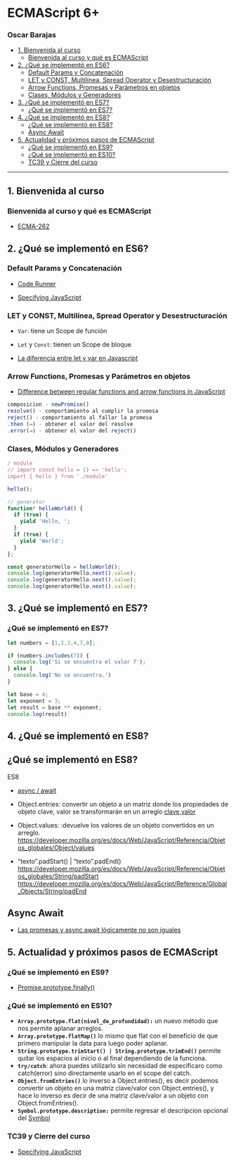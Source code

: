 # ECMAScript 6+

### Oscar Barajas

- [1. Bienvenida al curso](#1-Bienvenida-al-curso)
  - [Bienvenida al curso y qué es ECMAScript](#Bienvenida-al-curso-y-qué-es-ECMAScript)
- [2. ¿Qué se implementó en ES6?](#2-¿Qué-se-implementó-en-ES6?)
  - [Default Params y Concatenación](#Default-Params-y-Concatenación)
  - [LET y CONST, Multilínea, Spread Operator y Desestructuración](#LET-y-CONST-Multilínea-Spread-Operator-y-Desestructuración)
  - [Arrow Functions, Promesas y Parámetros en objetos](#Arrow-Functions-Promesas-y-Parámetros-en-objetos)
  - [Clases, Módulos y Generadores](#Clases-Módulos-y-Generadores)
- [3. ¿Qué se implementó en ES7?](#3-¿Qué-se-implementó-en-ES7?)
  - [¿Qué se implementó en ES7?](#¿Qué-se-implementó-en-ES7?)
- [4. ¿Qué se implementó en ES8?](#4-¿Qué-se-implementó-en-ES8?)
  - [¿Qué se implementó en ES8?](#¿Qué-se-implementó-en-ES8?)
  - [Async Await](#Async-Await)
- [5. Actualidad y próximos pasos de ECMAScript](#5-Actualidad-y-próximos-pasos-de-ECMAScript)
  - [¿Qué se implementó en ES9?](#¿Qué-se-implementó-en-ES9?)
  - [¿Qué se implementó en ES10?](#¿Qué-se-implementó-en-ES10?)
  - [TC39 y Cierre del curso](#TC39-y-Cierre-del-curso)

---

## 1. Bienvenida al curso

### Bienvenida al curso y qué es ECMAScript

- [ECMA-262](https://www.ecma-international.org/publications-and-standards/standards/ecma-262/)

## 2. ¿Qué se implementó en ES6?

### Default Params y Concatenación

- [Code Runner](https://marketplace.visualstudio.com/items?itemName=formulahendry.code-runner)

- [Specifying JavaScript](https://tc39.es)

### LET y CONST, Multilínea, Spread Operator y Desestructuración

- `Var`: tiene un Scope de función
- `Let` y `Const`: tienen un Scope de bloque

- [La diferencia entre let y var en Javascript](https://platzi.com/blog/la-diferencia-entre-let-y-var/)


### Arrow Functions, Promesas y Parámetros en objetos

- [Difference between regular functions and arrow functions in JavaScript](https://www.tutorialspoint.com/difference-between-regular-functions-and-arrow-functions-in-javascript)

```js
composicion - newPromise()
resolve() - comportamiento al cumplir la promesa
reject() - comportamiento al fallar la promesa
.then (⇒) - obtener el valor del resolve
.error(⇒) - obtener el valor del reject()
```

### Clases, Módulos y Generadores

```js
/ module
// import const hello = () => 'hello';
import { hello } from './module'

hello();

// generator
function* helloWorld() {
  if (true) {
    yield 'Hello, ';
  }
  if (true) {
    yield 'World';
  }
};

const generatorHello = helloWorld();
console.log(generatorHello.next().value);
console.log(generatorHello.next().value);
console.log(generatorHello.next().value);
```
## 3. ¿Qué se implementó en ES7?

### ¿Qué se implementó en ES7?

```js
let numbers = [1,2,3,4,7,8];

if (numbers.includes(7)) {
  console.log('Si se encuentra el valor 7');
} else {
  console.log('No se encuentra.')
}

let base = 4;
let exponent = 3;
let result = base ** exponent;
console.log(result)
```

## 4. ¿Qué se implementó en ES8?

## ¿Qué se implementó en ES8?

ES8

- [async / await](https://developer.mozilla.org/es/docs/Web/JavaScript/Referencia/Operadores/await)

- Object.entries: convertir un objeto a un matriz donde los propiedades de objeto clave, valor se transformarán en un arreglo [clave,valor](https://developer.mozilla.org/es/docs/Web/JavaScript/Referencia/Objetos_globales/Object/entries)

- Object.values: :devuelve los valores de un objeto convertidos en un arreglo.
https://developer.mozilla.org/es/docs/Web/JavaScript/Referencia/Objetos_globales/Object/values

- “texto”.padStart() | “texto”.padEnd()
https://developer.mozilla.org/es/docs/Web/JavaScript/Referencia/Objetos_globales/String/padStart
https://developer.mozilla.org/es/docs/Web/JavaScript/Reference/Global_Objects/String/padEnd

## Async Await

- [Las promesas y async await lógicamente no son iguales](https://platzi.com/tutoriales/1789-asincronismo-js/5063-las-promesas-y-async-await-logicamente-no-son-iguales-y-te-explico-el-porque/)

## 5. Actualidad y próximos pasos de ECMAScript

### ¿Qué se implementó en ES9?

- [Promise.prototype.finally()](https://developer.mozilla.org/es/docs/Web/JavaScript/Reference/Global_Objects/Promise/finally)

### ¿Qué se implementó en ES10?

- **`Array.prototype.flat(nivel_de_profundidad):`** un nuevo método que nos permite aplanar arreglos.
- **`Array.prototype.flatMap()`** lo mismo que flat con el beneficio de que primero manipular la data para luego poder aplanar.
- **`String.prototype.trimStart() | String.prototype.trimEnd()`** permite quitar los espacios al inicio o al final dependiendo de la funciona.
- **`try/catch`**: ahora puedes utilizarlo sin necesidad de especificaro como catch(error) sino directamente usarlo en el scope del catch.
- **`Object.fromEntries()`** lo inverso a Object.entries(), es decir podemos convertir un objeto en una matriz clave/valor con Object.entries(), y hace lo inverso es decir de una matriz clave/valor a un objeto con Object.fromEntries().
- **`Symbol.prototype.description:`** permite regresar el descripcion opcional del [Symbol](https://developer.mozilla.org/es/docs/Web/JavaScript/Reference/Global_Objects/Symbol/description)

### TC39 y Cierre del curso

- [Specifying JavaScript](https://tc39.es)
